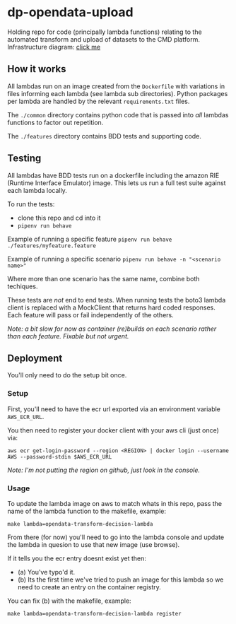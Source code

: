 # dp-opendata-upload

Holding repo for code (principally lambda functions) relating to the automated transform and upload of datasets to the CMD platform.
Infrastructure diagram: [click me](https://github.com/ONS-OpenData/dp-opendata-upload/blob/main/documentation/opendatatransformupload.png)

## How it works

All lambdas run on an image created from the `Dockerfile` with variations in files informing each lambda (see lambda sub directories). Python packages per lambda are handled by the relevant `requirements.txt` files.

The `./common` directory contains python code that is passed into _all_ lambdas functions to factor out repetition.

The `./features` directory contains BDD tests and supporting code.

## Testing

All lambdas have BDD tests run on a dockerfile including the amazon RIE (Runtime Interface Emulator) image. This lets us run a full test suite against each lambda locally.

To run the tests:
* clone this repo and cd into it
* `pipenv run behave`

Example of running a specific feature `pipenv run behave ./features/myfeature.feature`

Example of running a specific scenario `pipenv run behave -n "<scenario name>"`

Where more than one scenario has the same name, combine both techiques.

These tests are _not_ end to end tests. When running tests the boto3 lambda client is replaced with a MockClient that returns hard coded responses. Each feature will pass or fail independently of the others.

_Note: a bit slow for now as container (re)builds on each scenario rather than each feature. Fixable but not urgent._


## Deployment

You'll only need to do the setup bit once.


### Setup

First, you'll need to have the ecr url exported via an environment variable `AWS_ECR_URL`.

You then need to register your docker client with your aws cli (just once) via:

```
aws ecr get-login-password --region <REGION> | docker login --username AWS --password-stdin $AWS_ECR_URL
```

_Note: I'm not putting the region on github, just look in the console._

### Usage

To update the lambda image on aws to match whats in this repo, pass the name of the lambda function to the makefile, example:

```
make lambda=opendata-transform-decision-lambda
```

From there (for now) you'll need to go into the lambda console and update the lambda in quesion to use that new image (use browse).

If it tells you the ecr entry doesnt exist yet then:

* (a) You've typo'd it.
* (b) Its the first time we've tried to push an image for this lambda so we need to create an entry on the container registry.

You can fix (b) with the makefile, example:

```
make lambda=opendata-transform-decision-lambda register
```
